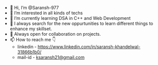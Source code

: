 - 👋 Hi, I’m @Saransh-977
- 👀 I’m interested in all kinds of techs 
- 🌱 I’m currently learning DSA in C++ and Web Development
- 👀 I always search for the new oppurtunities to learn different things to enhance my skillset.
- 🤝 Always open for collaboration on projects.
- 📫 How to reach me 👇
    - linkedin - https://www.linkedin.com/in/saransh-khandelwal-31866b1b0/
    - mail-id - ksaransh21@gmail.com 


<!---
SaranshKhandelwal977/SaranshKhandelwal977 is a ✨ special ✨ repository because its `README.md` (this file) appears on your GitHub profile.
You can click the Preview link to take a look at your changes.
--->
